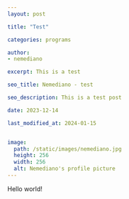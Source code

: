 ```yaml
---
layout: post

title: "Test"

categories: programs

author:
- nemediano

excerpt: This is a test

seo_title: Nemediano - test

seo_description: This is a test post

date: 2023-12-14

last_modified_at: 2024-01-15


image:
  path: /static/images/nemediano.jpg
  height: 256
  width: 256
  alt: Nemediano's profile picture
---
```


Hello world!
